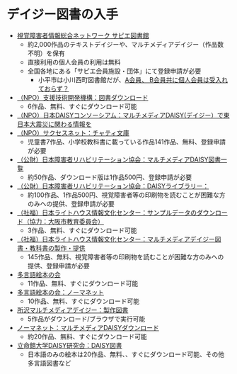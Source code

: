 # デイジー図書の入手
- [視覚障害者情報総合ネットワーク サピエ図書館](https://www.sapie.or.jp/cgi-bin/CN1WWW)
    - 約2,000作品のテキストデイジーや、マルチメディアデイジー（作品数不明）を保有
    - 直接利用の個人会員の利用は無料
    - 全国各地にある「サピエ会員施設・団体」にて登録申請が必要
        - 小平市は小川西町図書館だが、[A会員、 B会員共に個人会員は受入れておらず？](https://member.sapie.or.jp/institutions/list?id=2)
- [（NPO）支援技術開発機構：図書ダウンロード](https://atdo.website/download/#free)
    - 6作品、無料、すぐにダウンロード可能
- [（NPO）日本DAISYコンソーシアム：マルチメディアDAISY(デイジー）で東日本大震災に関わる情報を](https://www.dinf.ne.jp/doc/daisy/jdc/index.html)
- [（NPO）サクセスネット：チャティ文庫](https://saccessnet.com/chattylib/)
    - 児童書7作品、小学校教科書に載っている作品141作品、無料、登録申請が必要
- [（公財）日本障害者リハビリテーション協会：マルチメディアDAISY図書一覧](https://www.dinf.ne.jp/doc/daisy/book/index.html)
    - 約50作品、ダウンロード版は1作品500円、登録申請が必要
- [（公財）日本障害者リハビリテーション協会：DAISYライブラリー：](https://www.dinf.ne.jp/doc/daisy/book/daisylibrary.html)
    - 約100作品、1作品500円、視覚障害者等の印刷物を読むことが困難な方のみへの提供、登録申請が必要
- [（社福）日本ライトハウス情報文化センター：サンプルデータのダウンロード（協力：大阪市教育委員会）](http://www.lighthouse.or.jp/iccb/library/index_library/index_mmd/sample/)
    - 3作品、無料、すぐにダウンロード可能
- [（社福）日本ライトハウス情報文化センター：マルチメディアデイジー図書・教科書の製作・提供](http://www.lighthouse.or.jp/iccb/library/index_library/index_mmd/mmdownload/)
    - 145作品、無料、視覚障害者等の印刷物を読むことが困難な方のみへの提供、登録申請が必要
- [多言語絵本の会](https://www.rainbow-ehon.com/%E3%83%9E%E3%83%AB%E3%83%81%E3%83%A1%E3%83%87%E3%82%A3%E3%82%A2%E3%83%87%E3%82%A4%E3%82%B8%E3%83%BC-dl%E7%94%A8/)
    - 11作品、無料、すぐにダウンロード可能
- [多言語絵本の会：ノーマネット](https://www.normanet.ne.jp/services/download/rainbow.html)
    - 10作品、無料、すぐにダウンロード可能
- [所沢マルチメディアデイジー：製作図書](https://tokorozawa-mdaisy.org/daisybook1.html)
    - 5作品がダウンロード/ブラウザで実行可能
- [ノーマネット：マルチメディアDAISYダウンロード](https://www.normanet.ne.jp/services/download/daisy.html)
    - 約20作品、無料、すぐにダウンロード可能
- [立命館大学DAISY研究会：DAISY図書](http://rits-daisy.com/?page_id=41)
    - 日本語のみの絵本は20作品、無料、、すぐにダウンロード可能、その他多言語図書など